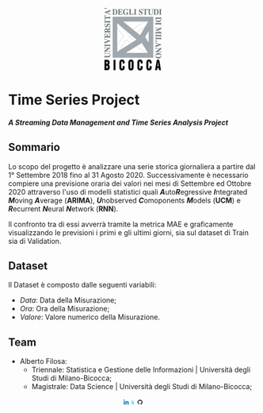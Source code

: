 <p align="center">
<img src="https://github.com/albi9702/Kobe-Vs-Machine-Learning/blob/master/Immagini/Logo-Bicocca.png"/>
</p>

# Time Series Project

##### A Streaming Data Management and Time Series Analysis Project

## Sommario

Lo scopo del progetto è analizzare una serie storica giornaliera a partire dal 1° Settembre 2018 fino al 31 Agosto 2020. Successivamente è necessario compiere una previsione oraria dei valori nei mesi di Settembre ed Ottobre 2020 attraverso l'uso di modelli statistici quali ***A***uto***R***egressive ***I***ntegrated ***M***oving ***A***verage (**ARIMA**), ***U***nobserved ***C***omoponents ***M***odels (**UCM**) e ***R***ecurrent ***N***eural ***N***etwork (**RNN**).

Il confronto tra di essi avverrà tramite la metrica MAE e graficamente visualizzando le previsioni i primi e gli ultimi giorni, sia sul dataset di Train sia di Validation.

## Dataset
Il Dataset è composto dalle seguenti variabili:

* *Data*: Data della Misurazione;
* *Ora*: Ora della Misurazione;
* *Valore*: Valore numerico della Misurazione.

## Team

- Alberto Filosa:
    - Triennale: Statistica e Gestione delle Informazioni | Università degli Studi di Milano-Bicocca;
    - Magistrale: Data Science | Università degli Studi di Milano-Bicocca;

<center>
  <a href = "https://www.linkedin.com/in/alberto-filosa-31408/"><img src="https://github.com/albi9702/Kobe-Vs-Machine-Learning/blob/master/Immagini/linkedin.png" width = "2%"></a>
  <a href = "https://www.kaggle.com/albi9702"><img src="https://github.com/albi9702/Kobe-Vs-Machine-Learning/blob/master/Immagini/kaggle.jpg" width = "2%"></a>
  <a href = "https://github.com/albi9702"><img src="https://github.com/albi9702/Kobe-Vs-Machine-Learning/blob/master/Immagini/github.png" width = "2%"></a>
</center>